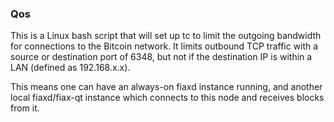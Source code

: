 ### Qos ###

This is a Linux bash script that will set up tc to limit the outgoing bandwidth for connections to the Bitcoin network. It limits outbound TCP traffic with a source or destination port of 6348, but not if the destination IP is within a LAN (defined as 192.168.x.x).

This means one can have an always-on fiaxd instance running, and another local fiaxd/fiax-qt instance which connects to this node and receives blocks from it.
